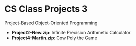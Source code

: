 # CS Class Projects 3

Project-Based Object-Oriented Programming

- **Project2-New.zip**: Infinite Precision Arithmetic Calculator
- **Project4-Martin.zip**: Cow Poly the Game
